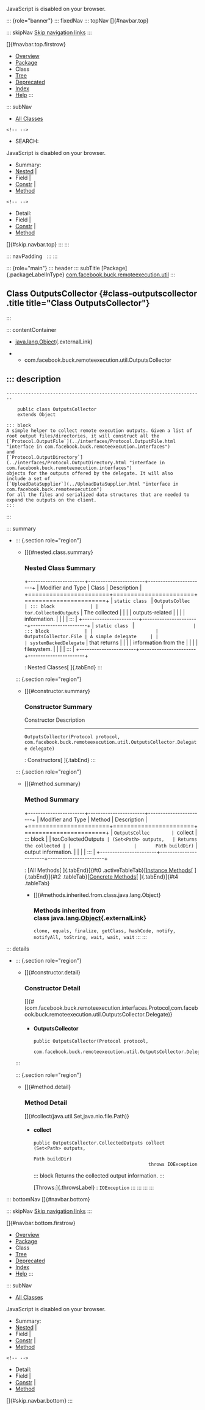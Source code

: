 <div>

JavaScript is disabled on your browser.

</div>

::: {role="banner"}
::: fixedNav
::: topNav
[]{#navbar.top}

::: skipNav
[Skip navigation links](#skip.navbar.top "Skip navigation links")
:::

[]{#navbar.top.firstrow}

-   [Overview](../../../../../index.html)
-   [Package](package-summary.html)
-   Class
-   [Tree](package-tree.html)
-   [Deprecated](../../../../../deprecated-list.html)
-   [Index](../../../../../index-all.html)
-   [Help](../../../../../help-doc.html)
:::

::: subNav
-   [All Classes](../../../../../allclasses.html)

```{=html}
<!-- -->
```
-   SEARCH:

<div>

<div>

JavaScript is disabled on your browser.

</div>

</div>

<div>

-   Summary: 
-   [Nested](#nested.class.summary) \| 
-   Field \| 
-   [Constr](#constructor.summary) \| 
-   [Method](#method.summary)

```{=html}
<!-- -->
```
-   Detail: 
-   Field \| 
-   [Constr](#constructor.detail) \| 
-   [Method](#method.detail)

</div>

[]{#skip.navbar.top}
:::
:::

::: navPadding
 
:::
:::

::: {role="main"}
::: header
::: subTitle
[Package]{.packageLabelInType} [com.facebook.buck.remoteexecution.util](package-summary.html)
:::

## Class OutputsCollector {#class-outputscollector .title title="Class OutputsCollector"}
:::

::: contentContainer
-   [java.lang.Object](http://docs.oracle.com/javase/7/docs/api/java/lang/Object.html?is-external=true "class or interface in java.lang"){.externalLink}

-   -   com.facebook.buck.remoteexecution.util.OutputsCollector

::: description
-   

    ------------------------------------------------------------------------

        public class OutputsCollector
        extends Object

    ::: block
    A simple helper to collect remote execution outputs. Given a list of
    root output files/directories, it will construct all the
    [`Protocol.OutputFile`](../interfaces/Protocol.OutputFile.html "interface in com.facebook.buck.remoteexecution.interfaces")
    and
    [`Protocol.OutputDirectory`](../interfaces/Protocol.OutputDirectory.html "interface in com.facebook.buck.remoteexecution.interfaces")
    objects for the outputs offered by the delegate. It will also
    include a set of
    [`UploadDataSupplier`](../UploadDataSupplier.html "interface in com.facebook.buck.remoteexecution")
    for all the files and serialized data structures that are needed to
    expand the outputs on the client.
    :::
:::

::: summary
-   ::: {.section role="region"}
    -   []{#nested.class.summary}

        ### Nested Class Summary

        +-----------------------+-----------------------+-----------------------+
        | Modifier and Type     | Class                 | Description           |
        +=======================+=======================+=======================+
        | `static class `       | `OutputsCollec        | ::: block             |
        |                       | tor.CollectedOutputs` | The collected         |
        |                       |                       | outputs-related       |
        |                       |                       | information.          |
        |                       |                       | :::                   |
        +-----------------------+-----------------------+-----------------------+
        | `static class `       | `                     | ::: block             |
        |                       | OutputsCollector.File | A simple delegate     |
        |                       | systemBackedDelegate` | that returns          |
        |                       |                       | information from the  |
        |                       |                       | filesystem.           |
        |                       |                       | :::                   |
        +-----------------------+-----------------------+-----------------------+

        : Nested Classes[ ]{.tabEnd}
    :::

    ::: {.section role="region"}
    -   []{#constructor.summary}

        ### Constructor Summary

          Constructor                                                                                                                        Description
          ---------------------------------------------------------------------------------------------------------------------------------- -------------
          `OutputsCollector​(Protocol protocol,                 com.facebook.buck.remoteexecution.util.OutputsCollector.Delegate delegate)`    

          : Constructors[ ]{.tabEnd}
    :::

    ::: {.section role="region"}
    -   []{#method.summary}

        ### Method Summary

        +-----------------------+-----------------------+-----------------------+
        | Modifier and Type     | Method                | Description           |
        +=======================+=======================+=======================+
        | `OutputsCollec        | `collect              | ::: block             |
        | tor.CollectedOutputs` | ​(Set<Path> outputs,   | Returns the collected |
        |                       |       Path buildDir)` | output information.   |
        |                       |                       | :::                   |
        +-----------------------+-----------------------+-----------------------+

        : [All Methods[ ]{.tabEnd}]{#t0 .activeTableTab}[[Instance
        Methods](javascript:show(2);)[ ]{.tabEnd}]{#t2
        .tableTab}[[Concrete
        Methods](javascript:show(8);)[ ]{.tabEnd}]{#t4 .tableTab}

        -   []{#methods.inherited.from.class.java.lang.Object}

            ### Methods inherited from class java.lang.[Object](http://docs.oracle.com/javase/7/docs/api/java/lang/Object.html?is-external=true "class or interface in java.lang"){.externalLink}

            `clone, equals, finalize, getClass, hashCode, notify, notifyAll, toString, wait, wait, wait`
    :::
:::

::: details
-   ::: {.section role="region"}
    -   []{#constructor.detail}

        ### Constructor Detail

        []{#<init>(com.facebook.buck.remoteexecution.interfaces.Protocol,com.facebook.buck.remoteexecution.util.OutputsCollector.Delegate)}

        -   #### OutputsCollector

                public OutputsCollector​(Protocol protocol,
                                        com.facebook.buck.remoteexecution.util.OutputsCollector.Delegate delegate)
    :::

    ::: {.section role="region"}
    -   []{#method.detail}

        ### Method Detail

        []{#collect(java.util.Set,java.nio.file.Path)}

        -   #### collect

            ``` methodSignature
            public OutputsCollector.CollectedOutputs collect​(Set<Path> outputs,
                                                             Path buildDir)
                                                      throws IOException
            ```

            ::: block
            Returns the collected output information.
            :::

            [Throws:]{.throwsLabel}
            :   `IOException`
    :::
:::
:::
:::

::: bottomNav
[]{#navbar.bottom}

::: skipNav
[Skip navigation links](#skip.navbar.bottom "Skip navigation links")
:::

[]{#navbar.bottom.firstrow}

-   [Overview](../../../../../index.html)
-   [Package](package-summary.html)
-   Class
-   [Tree](package-tree.html)
-   [Deprecated](../../../../../deprecated-list.html)
-   [Index](../../../../../index-all.html)
-   [Help](../../../../../help-doc.html)
:::

::: subNav
-   [All Classes](../../../../../allclasses.html)

<div>

<div>

JavaScript is disabled on your browser.

</div>

</div>

<div>

-   Summary: 
-   [Nested](#nested.class.summary) \| 
-   Field \| 
-   [Constr](#constructor.summary) \| 
-   [Method](#method.summary)

```{=html}
<!-- -->
```
-   Detail: 
-   Field \| 
-   [Constr](#constructor.detail) \| 
-   [Method](#method.detail)

</div>

[]{#skip.navbar.bottom}
:::
